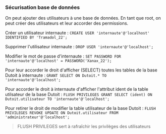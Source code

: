### Sécurisation base de données

On peut ajouter des utilisateurs à une base de données.
En tant que root, on peut créer des utilisateurs et leur accorder des permissions.

Créer un utilisateur internaute :  `CREATE USER 'internaute'@'localhost' IDENTIFIED BY 'Tramadol_22';`

Supprimer l'utilisateur internaute : `DROP USER 'internaute'@'localhost';`

Modifier le mot de passe d'internaute : `SET PASSWORD FOR 'internaute'@'localhost' = PASSWORD('Xanax_22');`

Pour leur accorder le droit d'afficher (SELECT) toutes les tables de la base Dutoit à internaute : `GRANT SELECT ON Dutoit.* TO 'internaute'@'localhost';`

Pour accorder le droit à internaute d'afficher l'attribut ident de la table utilsateur de la base Dutoit : `FLUSH PRIVILEGES GRANT SELECT (ident) ON Dutoit.utilisateur TO 'internaute'@'localhost';`

Pour retirer le droit de modifier la table utilisateur de la base Dutoit : `FLUSH PRIVILEGES REVOKE UPDATE ON Dutoit.utilisateur FROM 'administrateur'@'localhost';`

> FLUSH PRIVILEGES sert à rafraîchir les privilèges des utilisateurs
